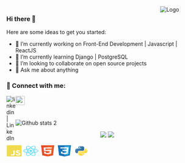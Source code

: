 <img alt="Logo" align="right" src="https://create-react-app.dev/img/logo.svg" width="20%" />

### Hi there 👋

Here are some ideas to get you started:

- 🔭 I’m currently working on Front-End Development | Javascript | ReactJS
- 🌱 I’m currently learning  Django | PostgreSQL
- 👯 I’m looking to collaborate on open source projects
- 💬 Ask me about anything
### 📩 Connect with me:

[<img align="left" alt="linkedin | LinkedIn" width="24px" src="https://raw.githubusercontent.com/peterthehan/peterthehan/master/assets/linkedin.svg" />][linkedin]
[<img align="left" height="24" width="24" src="https://cdn.jsdelivr.net/npm/simple-icons@v4/icons/gmail.svg" />][gmail]

<br />

[linkedin]: https://www.linkedin.com/in/%C3%BClfet-kacay/
[gmail]: mailto:ukacay87@gmail.com
<br />

![Github stats 2](https://github-readme-stats.vercel.app/api?username=UlftKcy&show_icons=true&theme=radical)

<div align="center">
  <img height="180em" src="https://github-readme-stats.vercel.app/api?username=UlftKcy&show_icons=true&theme=dracula&include_all_commits=true&count_private=true"/>
  <img height="180em" src="https://github-readme-stats.vercel.app/api/top-langs/?username=UlftKcy&layout=compact&langs_count=7&theme=dracula"/>
</div>
<div style="display: inline_block"><br>
  <img align="center" alt="Rafa-Js" height="30" width="40" src="https://raw.githubusercontent.com/devicons/devicon/master/icons/javascript/javascript-plain.svg">
  <img align="center" alt="Rafa-React" height="30" width="40" src="https://raw.githubusercontent.com/devicons/devicon/master/icons/react/react-original.svg">
  <img align="center" alt="Rafa-HTML" height="30" width="40" src="https://raw.githubusercontent.com/devicons/devicon/master/icons/html5/html5-original.svg">
  <img align="center" alt="Rafa-CSS" height="30" width="40" src="https://raw.githubusercontent.com/devicons/devicon/master/icons/css3/css3-original.svg">
  <img align="center" alt="Rafa-Python" height="30" width="40" src="https://raw.githubusercontent.com/devicons/devicon/master/icons/python/python-original.svg">
</div>


